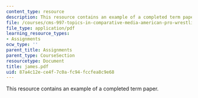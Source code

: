 ```yaml
---
content_type: resource
description: This resource contains an example of a completed term paper.
file: /courses/cms-997-topics-in-comparative-media-american-pro-wrestling-spring-2007/87a4c12ece4f7c0afc94fccfea8c9e68_james.pdf
file_type: application/pdf
learning_resource_types:
- Assignments
ocw_type: ''
parent_title: Assignments
parent_type: CourseSection
resourcetype: Document
title: james.pdf
uid: 87a4c12e-ce4f-7c0a-fc94-fccfea8c9e68
---
```

This resource contains an example of a completed term paper.


